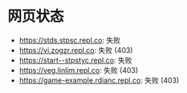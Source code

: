 # 网页状态
- https://stds.stpsc.repl.co: 失败
- https://vi.zogzr.repl.co: 失败 (403)
- https://start--stpstyc.repl.co: 失败
- https://veg.linlim.repl.co: 失败 (403)
- https://game-example.rdianc.repl.co: 失败 (403)
